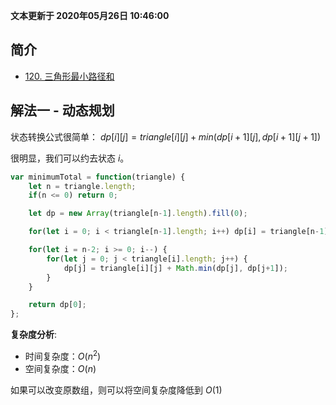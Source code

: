 **文本更新于 2020年05月26日 10:46:00**
## 简介
- [120. 三角形最小路径和](https://leetcode-cn.com/problems/triangle/)


## 解法一 - 动态规划
状态转换公式很简单：
$dp[i][j] = triangle[i][j] + min(dp[i+1][j], dp[i+1][j+1])$

很明显，我们可以约去状态 $i$。

```javascript
var minimumTotal = function(triangle) {
    let n = triangle.length;
    if(n <= 0) return 0;

    let dp = new Array(triangle[n-1].length).fill(0);

    for(let i = 0; i < triangle[n-1].length; i++) dp[i] = triangle[n-1][i];

    for(let i = n-2; i >= 0; i--) {
        for(let j = 0; j < triangle[i].length; j++) {
            dp[j] = triangle[i][j] + Math.min(dp[j], dp[j+1]);
        }
    }

    return dp[0];
};
```
**复杂度分析**:
- 时间复杂度：$O(n^2)$
- 空间复杂度：$O(n)$

如果可以改变原数组，则可以将空间复杂度降低到 $O(1)$


